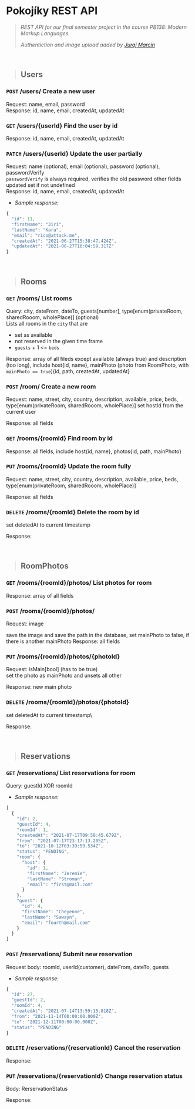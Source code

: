 # __Pokojíky REST API__

>*REST API for our final semester project in the course PB138: Modern Markup Languages.*
>
>*Authentiction and image upload added by [Juraj Marcin](https://github.com/jurajmarcin)*

&nbsp;
> ## Users

### `POST` /users/ Create a new user
Request: name, email, password\
Response: id, name, email, createdAt, updatedAt

### `GET` /users/{userId} Find the user by id
Response: id, name, email, createdAt, updatedAt

### `PATCH` /users/{userId} Update the user partially
Request: name (optional), email (optional), password (optional), passwordVerify\
`passwordVerify` is always required, verifies the old password
other fields updated set if not undefined\
Response: id, name, email, createdAt, updatedAt

- *Sample response:*
```js
{
  "id": 11,
  "firstName": "Jiri",
  "lastName": "Kara",
  "email": "rico@attack.me",
  "createdAt": "2021-06-27T15:38:47.424Z",
  "updatedAt": "2021-06-27T16:04:59.317Z"
}
```


&nbsp;
> ## Rooms

### `GET` /rooms/ List rooms
Query: city, dateFrom, dateTo, guests[number], type[enum(privateRoom, sharedRooom, wholePlace)] (optional)\
Lists all rooms in the `city` that are
- set as available
- not reserved in the given time frame
- `guests` + 1 <= `beds`

Response: array of all fileds except available (always true) and description (too long), include host{id, name}, mainPhoto (photo from RoomPhoto, with `mainPhoto == true`){id, path, createdAt, updatedAt}

### `POST` /room/ Create a new room
Request: name, street, city, country, description, available, price, beds, type[enum(privateRoom, sharedRooom, wholePlace)]
set hostId from the current user

Response: all fields

### `GET` /rooms/{roomId} Find room by id
Response: all fields, include host{id, name}, photos{id, path, mainPhoto}

### `PUT` /rooms/{roomId} Update the room fully
Request: name, street, city, country, description, available, price, beds, type[enum(privateRoom, sharedRooom, wholePlace)]

Response: all fields

### `DELETE` /rooms/{roomId} Delete the room by id
set deletedAt to current timestamp

Response: <empty>


&nbsp;
> ## RoomPhotos

### `GET` /rooms/{roomId}/photos/ List photos for room
Response: array of all fields

### `POST` /rooms/{roomId}/photos/
Request: image

save the image and save the path in the database, set mainPhoto to false, if there is another mainPhoto
Response: all fields

### `PUT` /rooms/{roomId}/photos/{photoId}
Request: isMain[bool] (has to be true)\
set the photo as mainPhoto and unsets all other

Response: new main photo

### `DELETE` /rooms/{roomId}/photos/{photoId}
set deletedAt to current timestamp\

Response: <empty>


&nbsp;
> ## Reservations

### `GET` /reservations/ List reservations for room
Query: guestId XOR roomId

- *Sample response:*
```js
[
  {
    "id": 2,
    "guestId": 4,
    "roomId": 1,
    "createdAt": "2021-07-17T09:50:45.679Z",
    "from": "2021-07-17T23:17:13.205Z",
    "to": "2021-10-12T03:39:59.534Z",
    "status": "PENDING",
    "room": {
      "host": {
        "id": 1,
        "firstName": "Jeremie",
        "lastName": "Stroman",
        "email": "first@mail.com"
      }
    },
    "guest": {
      "id": 4,
      "firstName": "Cheyenne",
      "lastName": "Sawayn",
      "email": "fourth@mail.com"
    }
  }
]
```

### `POST` /reservations/ Submit new reservation
Request body: roomId, userId(customer), dateFrom, dateTo, guests

- *Sample response:*
```js
{
  "id": 27,
  "guestId": 2,
  "roomId": 4,
  "createdAt": "2021-07-14T13:59:15.818Z",
  "from": "2021-11-14T00:00:00.000Z",
  "to": "2021-12-11T00:00:00.000Z",
  "status": "PENDING"
}
```


### `DELETE` /reservations/{reservationId} Cancel the reservation

Response: <empty>



### `PUT` /reservations/{reservationId} Change reservation status
Body: RerservationStatus

Response: <empty>

